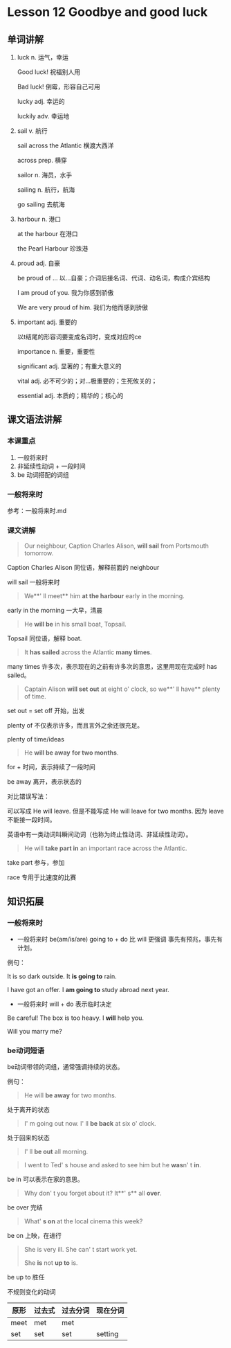 # Lesson 12 Goodbye and good luck

## 单词讲解

1. luck n. 运气，幸运

   Good luck! 祝福别人用

   Bad luck! 倒霉，形容自己可用

   lucky adj. 幸运的

   luckily adv. 幸运地



2. sail v. 航行

   sail across the Atlantic 横渡大西洋

   across prep. 横穿

   sailor n. 海员，水手

   sailing n. 航行，航海

   go sailing 去航海



3. harbour n. 港口

   at the harbour 在港口

   the Pearl Harbour 珍珠港



4. proud adj. 自豪

   be proud of ...  以...自豪；介词后接名词、代词、动名词，构成介宾结构

   I am proud of you. 我为你感到骄傲

   We are very proud of him. 我们为他而感到骄傲

   

5. important adj. 重要的

   以t结尾的形容词要变成名词时，变成对应的ce

   importance n. 重要，重要性

   significant adj. 显著的；有重大意义的

   vital adj. 必不可少的；对...极重要的；生死攸关的；

   essential adj. 本质的；精华的；核心的



## 课文语法讲解

### 本课重点

1. 一般将来时
2. 非延续性动词 + 一段时间
3. be 动词搭配的词组



### 一般将来时

参考：一般将来时.md





### 课文讲解

> Our neighbour, Caption Charles Alison, **will sail** from Portsmouth tomorrow.

Caption Charles Alison 同位语，解释前面的 neighbour

will sail 一般将来时



> We**' ll meet** him **at the harbour** early in the morning.

early in the morning 一大早，清晨



> He **will be** in  his small boat, Topsail.

Topsail 同位语，解释 boat.



> It **has sailed** across the Atlantic **many times**.

many times 许多次，表示现在的之前有许多次的意思，这里用现在完成时 has sailed。



> Captain Alison **will set out** at eight o' clock, so we**' ll have** plenty of time.

set out = set off 开始，出发

plenty of 不仅表示许多，而且言外之余还很充足。

plenty of time/ideas



> He **will be away** **for two months**.

for + 时间，表示持续了一段时间

be away 离开，表示状态的

对比错误写法：

可以写成 He will leave. 但是不能写成 He will leave for two months. 因为 leave 不能接一段时间。

英语中有一类动词叫瞬间动词（也称为终止性动词、非延续性动词）。



> He will **take part in** an important race across the Atlantic.

take part 参与，参加

race 专用于比速度的比赛





## 知识拓展

### 一般将来时

- 一般将来时 be(am/is/are) going to + do 比 will 更强调 事先有预兆，事先有计划。

例句：

It is so dark outside. It **is going to** rain.

I have got an offer. I **am going to** study abroad next year.



- 一般将来时 will + do 表示临时决定

Be careful! The box is too heavy. I **will** help you.

Will you marry me?



### be动词短语

be动词带领的词组，通常强调持续的状态。

例句：

> He will **be away** for two months. 

处于离开的状态



> I' m going out now. I' ll **be back** at six o' clock. 

处于回来的状态



> I' ll **be out** all morning. 



> I went to Ted' s house and asked to see him but he **was**n' t **in**.  

be in 可以表示在家的意思。



> Why don' t you forget about it? It**' s** all **over**.

be over 完结



> What' **s on** at the local cinema this week?

be on 上映，在进行



> She is very ill. She can' t start work yet.
>
> She **is** not **up to** is.

be up to 胜任



不规则变化的动词

| 原形 | 过去式 | 过去分词 | 现在分词 |
| ---- | ------ | -------- | -------- |
| meet | met    | met      |          |
| set  | set    | set      | setting  |
















